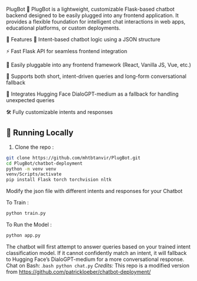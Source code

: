 PlugBot 💬
PlugBot is a lightweight, customizable Flask-based chatbot backend designed to be easily plugged into any frontend application. It provides a flexible foundation for intelligent chat interactions in web apps, educational platforms, or custom deployments.

🔧 Features
🧠 Intent-based chatbot logic using a JSON structure

⚡ Fast Flask API for seamless frontend integration

🧩 Easily pluggable into any frontend framework (React, Vanilla JS, Vue, etc.)

🔁 Supports both short, intent-driven queries and long-form conversational fallback

🤖 Integrates Hugging Face DialoGPT-medium as a fallback for handling unexpected queries

🛠️ Fully customizable intents and responses


## 🚀 Running Locally

1. Clone the repo :

```bash
git clone https://github.com/mhtbtanvir/PlugBot.git
cd PlugBot/chatbot-deployment
python -m venv venv
venv/Scripts/activate
pip install Flask torch torchvision nltk
```
Modify the json file with different intents and responses for your Chatbot

To Train :
```bash
python train.py
```
To Run the Model :
```bash
python app.py
```
The chatbot will first attempt to answer queries based on your trained intent classification model. If it cannot confidently match an intent, it will fallback to Hugging Face’s DialoGPT-medium for a more conversational response.
Chat on Bash:
 .```bash
python chat.py```
*Credits:*
This repo is a modified version from https://github.com/patrickloeber/chatbot-deployment/
